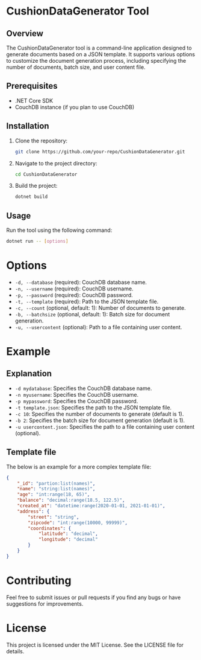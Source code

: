 # CushionDataGenerator Tool

## Overview
The CushionDataGenerator tool is a command-line application designed to generate documents based on a JSON template. It supports various options to customize the document generation process, including specifying the number of documents, batch size, and user content file.

## Prerequisites
- .NET Core SDK
- CouchDB instance (if you plan to use CouchDB)

## Installation
1. Clone the repository:
    ```sh
    git clone https://github.com/your-repo/CushionDataGenerator.git
    ```
2. Navigate to the project directory:
    ```sh
    cd CushionDataGenerator
    ```
3. Build the project:
    ```sh
    dotnet build
    ```

## Usage
Run the tool using the following command:
```sh
dotnet run -- [options]
```

# Options
- `-d, --database` (required): CouchDB database name.
- `-n, --username` (required): CouchDB username.
- `-p, --password` (required): CouchDB password.
- `-t, --template` (required): Path to the JSON template file.
- `-c, --count` (optional, default: 1): Number of documents to generate.
- `-b, --batchsize` (optional, default: 1): Batch size for document generation.
- `-u, --usercontent` (optional): Path to a file containing user content.

# Example
## Explanation
- `-d mydatabase`: Specifies the CouchDB database name.
- `-n myusername`: Specifies the CouchDB username.
- `-p mypassword`: Specifies the CouchDB password.
- `-t template.json`: Specifies the path to the JSON template file.
- `-c 10`: Specifies the number of documents to generate (default is 1).
- `-b 2`: Specifies the batch size for document generation (default is 1).
- `-u usercontent.json`: Specifies the path to a file containing user content (optional).

## Template file

The below is an example for a more complex template file:
```json
{
    "_id": "partion:list(names)",
    "name": "string:list(names)",
    "age": "int:range(18, 65)",
    "balance": "decimal:range(18.5, 122.5)",
    "created_at": "datetime:range(2020-01-01, 2021-01-01)",
    "address": {
        "street": "string",
        "zipcode": "int:range(10000, 99999)",
        "coordinates": {
            "latitude": "decimal",
            "longitude": "decimal"
        }
    }
}
```




# Contributing
Feel free to submit issues or pull requests if you find any bugs or have suggestions for improvements.

# License
This project is licensed under the MIT License. See the LICENSE file for details.